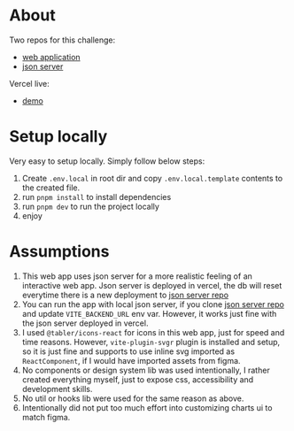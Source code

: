 # About

Two repos for this challenge:

- [web application](https://github.com/ebegcoding/soar-challenge)
- [json server](https://github.com/ebegcoding/soar-json-server)

Vercel live:

- [demo](https://soar-challenge-five.vercel.app/)

# Setup locally

Very easy to setup locally. Simply follow below steps:

1. Create `.env.local` in root dir and copy `.env.local.template` contents to the created file.
2. run `pnpm install` to install dependencies
3. run `pnpm dev` to run the project locally
4. enjoy

# Assumptions

1. This web app uses json server for a more realistic feeling of an interactive web app. Json server is deployed in vercel, the db will reset everytime there is a new deployment to [json server repo](https://github.com/ebegcoding/soar-json-server)
2. You can run the app with local json server, if you clone [json server repo](https://github.com/ebegcoding/soar-json-server) and update `VITE_BACKEND_URL` env var. However, it works just fine with the json server deployed in vercel.
3. I used `@tabler/icons-react` for icons in this web app, just for speed and time reasons. However, `vite-plugin-svgr` plugin is installed and setup, so it is just fine and supports to use inline svg imported as `ReactComponent`, if I would have imported assets from figma.
4. No components or design system lib was used intentionally, I rather created everything myself, just to expose css, accessibility and development skills.
5. No util or hooks lib were used for the same reason as above.
6. Intentionally did not put too much effort into customizing charts ui to match figma.
